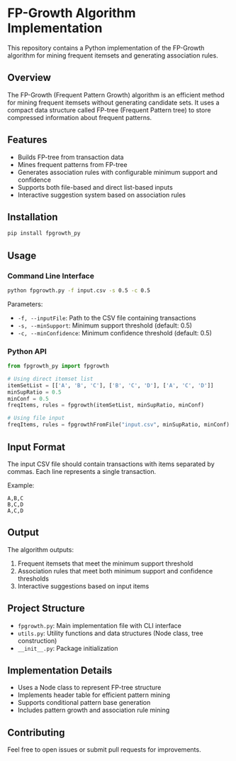 # FP-Growth Algorithm Implementation

This repository contains a Python implementation of the FP-Growth algorithm for mining frequent itemsets and generating association rules.

## Overview

The FP-Growth (Frequent Pattern Growth) algorithm is an efficient method for mining frequent itemsets without generating candidate sets. It uses a compact data structure called FP-tree (Frequent Pattern tree) to store compressed information about frequent patterns.

## Features

- Builds FP-tree from transaction data
- Mines frequent patterns from FP-tree
- Generates association rules with configurable minimum support and confidence
- Supports both file-based and direct list-based inputs
- Interactive suggestion system based on association rules

## Installation

```bash
pip install fpgrowth_py
```

## Usage

### Command Line Interface

```bash
python fpgrowth.py -f input.csv -s 0.5 -c 0.5
```

Parameters:

- `-f, --inputFile`: Path to the CSV file containing transactions
- `-s, --minSupport`: Minimum support threshold (default: 0.5)
- `-c, --minConfidence`: Minimum confidence threshold (default: 0.5)

### Python API

```python
from fpgrowth_py import fpgrowth

# Using direct itemset list
itemSetList = [['A', 'B', 'C'], ['B', 'C', 'D'], ['A', 'C', 'D']]
minSupRatio = 0.5
minConf = 0.5
freqItems, rules = fpgrowth(itemSetList, minSupRatio, minConf)

# Using file input
freqItems, rules = fpgrowthFromFile("input.csv", minSupRatio, minConf)
```

## Input Format

The input CSV file should contain transactions with items separated by commas. Each line represents a single transaction.

Example:

```
A,B,C
B,C,D
A,C,D
```

## Output

The algorithm outputs:

1. Frequent itemsets that meet the minimum support threshold
2. Association rules that meet both minimum support and confidence thresholds
3. Interactive suggestions based on input items

## Project Structure

- `fpgrowth.py`: Main implementation file with CLI interface
- `utils.py`: Utility functions and data structures (Node class, tree construction)
- `__init__.py`: Package initialization

## Implementation Details

- Uses a Node class to represent FP-tree structure
- Implements header table for efficient pattern mining
- Supports conditional pattern base generation
- Includes pattern growth and association rule mining

## Contributing

Feel free to open issues or submit pull requests for improvements.
